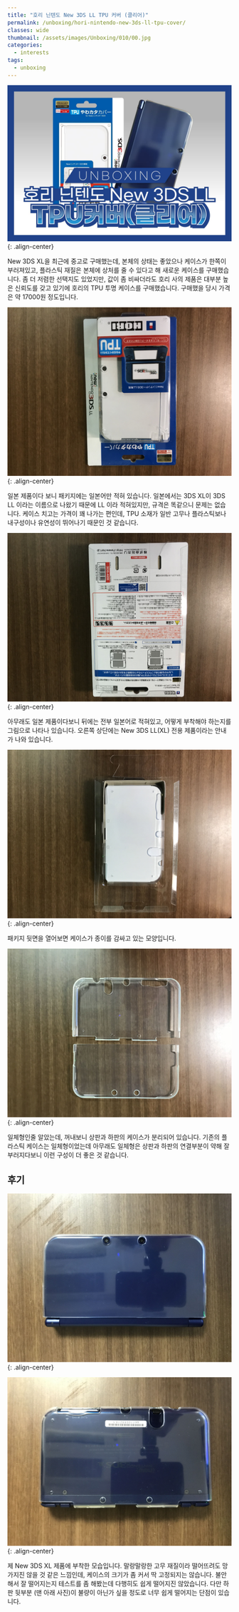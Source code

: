 ```yaml
---
title: "호리 닌텐도 New 3DS LL TPU 커버 (클리어)"
permalink: /unboxing/hori-nintendo-new-3ds-ll-tpu-cover/
classes: wide
thumbnail: /assets/images/Unboxing/010/00.jpg
categories:
  - interests
tags:
  - unboxing
---
```


![](/assets/images/Unboxing/010/00.jpg){: .align-center}

New 3DS XL을 최근에 중고로 구매했는데, 본체의 상태는 좋았으나 케이스가 한쪽이 부러져있고, 플라스틱 재질은 본체에 상처를 줄 수 있다고 해 새로운 케이스를 구매했습니다. 좀 더 저렴한 선택지도 있었지만, 값이 좀 비싸더라도 호리 사의 제품은 대부분 높은 신뢰도를 갖고 있기에 호리의 TPU 투명 케이스를 구매했습니다. 구매했을 당시 가격은 약 17000원 정도입니다.

![](/assets/images/Unboxing/010/01.jpg){: .align-center}

일본 제품이다 보니 패키지에는 일본어만 적혀 있습니다. 일본에서는 3DS XL이 3DS LL 이라는 이름으로 나왔기 때문에 LL 이라 적혀있지만, 규격은 똑같으니 문제는 없습니다. 케이스 치고는 가격이 꽤 나가는 편인데, TPU 소재가 일반 고무나 플라스틱보나 내구성이나 유연성이 뛰어나기 때문인 것 같습니다.

![](/assets/images/Unboxing/010/02.jpg){: .align-center}

아무래도 일본 제품이다보니 뒤에는 전부 일본어로 적혀있고, 어떻게 부착해야 하는지를 그림으로 나타나 있습니다. 오른쪽 상단에는 New 3DS LL(XL) 전용 제품이라는 안내가 나와 있습니다.

![](/assets/images/Unboxing/010/03.jpg){: .align-center}

패키지 뒷면을 열어보면 케이스가 종이를 감싸고 있는 모양입니다.

![](/assets/images/Unboxing/010/04.jpg){: .align-center}

일체형인줄 알았는데, 꺼내보니 상판과 하판의 케이스가 분리되어 있습니다. 기존의 플라스틱 케이스는 일체형이었는데 아무래도 일체형은 상판과 하판의 연결부분이 약해 잘 부러지다보니 이런 구성이 더 좋은 것 같습니다.

## 후기

![](/assets/images/Unboxing/010/05.jpg){: .align-center}

![](/assets/images/Unboxing/010/06.jpg){: .align-center}

제 New 3DS XL 제품에 부착한 모습입니다. 말랑말랑한 고무 재질이라 떨어뜨려도 망가지진 않을 것 같은 느낌인데, 케이스의 크기가 좀 커서 딱 고정되지는 않습니다. 불안해서 잘 떨어지는지 테스트를 좀 해봤는데 다행히도 쉽게 떨어지진 않았습니다. 다만 하판 뒷부분 (맨 아래 사진)이 불량이 아닌가 싶을 정도로 너무 쉽게 떨어지는 단점이 있습니다.